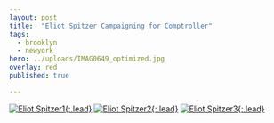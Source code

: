 ```yaml
---
layout: post
title:  "Eliot Spitzer Campaigning for Comptroller"
tags:
  - brooklyn
  - newyork
hero: ../uploads/IMAG0649_optimized.jpg
overlay: red
published: true

---
```


[![Eliot Spitzer1](../uploads/IMAG0651_optimized.jpg){:.lead}](../uploads/IMAG0651.jpg)
[![Eliot Spitzer2](../uploads/IMAG0650_optimized.jpg){:.lead}](../uploads/IMAG0650.jpg)
[![Eliot Spitzer3](../uploads/IMAG0649_optimized.jpg){:.lead}](../uploads/IMAG0649.jpg)
